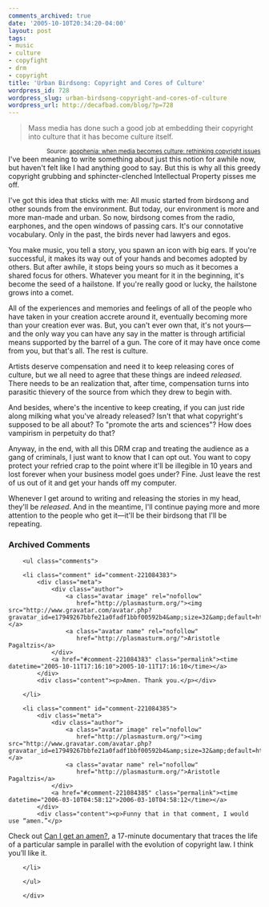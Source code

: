 ```yaml
---
comments_archived: true
date: '2005-10-10T20:34:20-04:00'
layout: post
tags:
- music
- culture
- copyfight
- drm
- copyright
title: 'Urban Birdsong: Copyright and Cores of Culture'
wordpress_id: 728
wordpress_slug: urban-birdsong-copyright-and-cores-of-culture
wordpress_url: http://decafbad.com/blog/?p=728
---
```

<blockquote cite="http://www.zephoria.org/thoughts/archives/2005/09/29/when_media_beco.html">Mass media has done such a good job at embedding their copyright into culture that it has become culture itself.</blockquote>
<small style="text-align:right; display:block">Source: <a href="http://www.zephoria.org/thoughts/archives/2005/09/29/when_media_beco.html">apophenia: when media becomes culture: rethinking copyright issues</a></small>
I've been meaning to write something about just this notion for awhile now, but haven't felt like I had anything good to say.  But this is why all this greedy copyright grubbing and sphincter-clenched Intellectual Property pisses me off.

I've got this idea that sticks with me:  All music started from birdsong and other sounds from the environment.  But today, our environment is more and more man-made and urban.  So now, birdsong comes from the radio, earphones, and the open windows of passing cars.  It's our connotative vocabulary.  Only in the past, the birds never had lawyers and egos.

You make music, you tell a story, you spawn an icon with big ears.  If you're successful, it makes its way out of your hands and becomes adopted by others.  But after awhile, it stops being yours so much as it becomes a shared focus for others.  Whatever you meant for it in the beginning, it's become the seed of a hailstone.  If you're really good or lucky, the hailstone grows into a comet. 

All of the experiences and memories and feelings of all of the people who have taken in your creation accrete around it, eventually becoming more than your creation ever was.  But, you can't ever own that, it's not yours—and the only way you can have any say in the matter is through artificial means supported by the barrel of a gun.  The core of it may have once come from you, but that's all.  The rest is culture.

Artists deserve compensation and need it to keep releasing cores of culture, but we all need to agree that these things are indeed *released*.  There needs to be an realization that, after time, compensation turns into parasitic thievery of the source from which they drew to begin with.  

And besides, where's the incentive to keep creating, if you can just ride along milking what you've already released?  Isn't that what copyright's supposed to be all about?  To "promote the arts and sciences"?  How does vampirism in perpetuity do that?

Anyway, in the end, with all this DRM crap and treating the audience as a gang of criminals, I just want to know that I can opt out.  You want to copy protect your refried crap to the point where it'll be illegible in 10 years and lost forever when your business model goes under?  Fine.  Just leave the rest of us out of it and get your hands off my computer.  

Whenever I get around to writing and releasing the stories in my head, they'll be *released*.  And in the meantime, I'll continue paying more and more attention to the people who get it—it'll be their birdsong that I'll be repeating.

<!-- tags: music copyright culture drm copyfight -->

<div id="comments" class="comments archived-comments">
            <h3>Archived Comments</h3>
            
        <ul class="comments">
            
        <li class="comment" id="comment-221084383">
            <div class="meta">
                <div class="author">
                    <a class="avatar image" rel="nofollow" 
                       href="http://plasmasturm.org/"><img src="http://www.gravatar.com/avatar.php?gravatar_id=e17949267bbfe21a0fadf1bbf00592b4&amp;size=32&amp;default=http://mediacdn.disqus.com/1320279820/images/noavatar32.png"/></a>
                    <a class="avatar name" rel="nofollow" 
                       href="http://plasmasturm.org/">Aristotle Pagaltzis</a>
                </div>
                <a href="#comment-221084383" class="permalink"><time datetime="2005-10-11T17:16:10">2005-10-11T17:16:10</time></a>
            </div>
            <div class="content"><p>Amen. Thank you.</p></div>
            
        </li>
    
        <li class="comment" id="comment-221084385">
            <div class="meta">
                <div class="author">
                    <a class="avatar image" rel="nofollow" 
                       href="http://plasmasturm.org/"><img src="http://www.gravatar.com/avatar.php?gravatar_id=e17949267bbfe21a0fadf1bbf00592b4&amp;size=32&amp;default=http://mediacdn.disqus.com/1320279820/images/noavatar32.png"/></a>
                    <a class="avatar name" rel="nofollow" 
                       href="http://plasmasturm.org/">Aristotle Pagaltzis</a>
                </div>
                <a href="#comment-221084385" class="permalink"><time datetime="2006-03-10T04:58:12">2006-03-10T04:58:12</time></a>
            </div>
            <div class="content"><p>Funny that in that comment, I would use “amen.”</p>

<p>Check out <a href="http://nkhstudio.com/pages/popup_amen.html" rel="nofollow">Can I get an amen?</a>, a 17-minute documentary that traces the life of a particular sample in parallel with the evolution of copyright law. I think you’ll like it.</p></div>
            
        </li>
    
        </ul>
    
        </div>
    